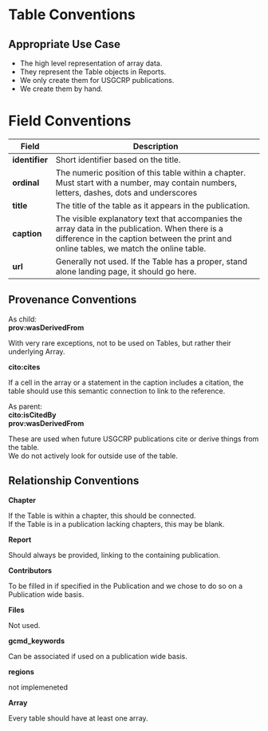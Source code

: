 # Table Conventions

## Appropriate Use Case

- The high level representation of array data.  
- They represent the Table objects in Reports.  
- We only create them for USGCRP publications.  
- We create them by hand.  

# Field Conventions

| Field | Description |
|-------|------------- | 
|**identifier**|Short identifier based on the title.|
|**ordinal**|The numeric position of this table within a chapter. Must start with a number, may contain numbers, letters, dashes, dots and underscores|
|**title**|The title of the table as it appears in the publication.|
|**caption**|The visible explanatory text that accompanies the array data in the publication.  When there is a difference in the caption between the print and online tables, we match the online table.|  
|**url**|Generally not used.  If the Table has a proper, stand alone landing page, it should go here.  |


## Provenance Conventions

As child:  
**prov:wasDerivedFrom**  

With very rare exceptions, not to be used on Tables, but rather their underlying Array.

**cito:cites**

If a cell in the array or a statement in the caption includes a citation, the table should use this semantic connection to link to the reference.

As parent:  
**cito:isCitedBy**  
**prov:wasDerivedFrom**  

These are used when future USGCRP publications cite or derive things from the table.  
We do not actively look for outside use of the table.  

## Relationship Conventions

**Chapter**

If the Table is within a chapter, this should be connected.  
If the Table is in a publication lacking chapters, this may be blank.  

**Report**

Should always be provided, linking to the containing publication.  

**Contributors**

To be filled in if specified in the Publication and we chose to do so on a Publication wide basis.

**Files**

Not used.

**gcmd_keywords**

Can be associated if used on a publication wide basis.  

**regions**

not implemeneted

**Array**

Every table should have at least one array.
